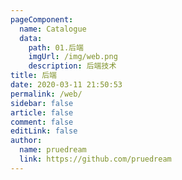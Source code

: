```yaml
---
pageComponent:
  name: Catalogue
  data:
    path: 01.后端
    imgUrl: /img/web.png
    description: 后端技术
title: 后端
date: 2020-03-11 21:50:53
permalink: /web/
sidebar: false
article: false
comment: false
editLink: false
author: 
  name: pruedream
  link: https://github.com/pruedream
---
```

